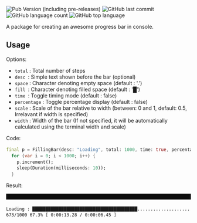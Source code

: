 ![Pub Version (including pre-releases)](https://img.shields.io/pub/v/console_bars?include_prereleases)
![GitHub last commit](https://img.shields.io/github/last-commit/RohitEdathil/ConsoleBars)
![GitHub language count](https://img.shields.io/github/languages/count/RohitEdathil/ConsoleBars)
![GitHub top language](https://img.shields.io/github/languages/top/RohitEdathil/ConsoleBars)

A package for creating an awesome progress bar in console.

## Usage

Options:

- `total` : Total number of steps
- `desc `: Simple text shown before the bar (optional)
- `space` : Character denoting empty space (default : '.')
- `fill `: Character denoting filled space (default : '█')
- `time `: Toggle timing mode (default : false)
- `percentage` : Toggle percentage display (default : false)
- `scale` : Scale of the bar relative to width (between: 0 and 1, default: 0.5, Irrelavant if width is specified)
- `width` : Width of the bar (If not specified, it will be automatically calculated using the terminal width and scale)

Code:

```dart
final p = FillingBar(desc: "Loading", total: 1000, time: true, percentage:true);
  for (var i = 0; i < 1000; i++) {
    p.increment();
    sleep(Duration(milliseconds: 10));
  }
```

Result:

![Animation](https://github.com/RohitEdathil/ConsoleBars/blob/master/img/Animation.gif)

```
Loading : ████████████████████████████████████████.................... 673/1000 67.3% [ 0:00:13.28 / 0:00:06.45 ]
```
